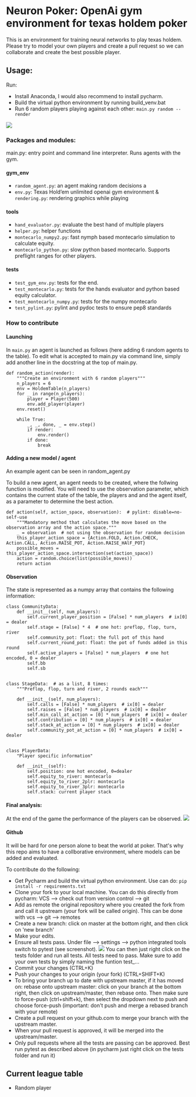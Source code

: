 # Neuron Poker: OpenAi gym environment for texas holdem poker

This is an environment for training neural networks to play texas holdem.
Please try to model your own players and create a pull request so we can collaborate
and create the best possible player.

## Usage:
Run:

* Install Anaconda, I would also recommend to install pycharm. 
* Build the virtual python environment by running build_venv.bat
* Run 6 random players playing against each other:
`main.py random --render`

![](doc/table.png)

### Packages and modules:
main.py: entry point and command line interpreter. Runs agents with the gym.

#### gym_env
* `random_agent.py`: an agent making random decisions a
* `env.py`: Texas Hold’em unlimited openai gym environment 
& `rendering.py`: rendering graphics while playing

#### tools
* `hand_evaluator.py`: evaluate the best hand of multiple players
* `helper.py`: helper functions
* `montecarlo_numpy2.py`: fast nymph based montecarlo simulation to calculate equity.
* `montecarlo_python.py`: slow python based montecarlo. Supports preflight ranges for other players. 

#### tests
* `test_gym_env.py`: tests for the end. 
* `test_montecarlo.py`: tests for the hands evaluator and python based equity calculator. 
* `test_montecarlo_numpy.py`: tests for the numpy montecarlo
* `test_pylint.py`: pylint and pydoc tests to ensure pep8 standards

### How to contribute

#### Launching
In `main.py` an agent is launched as follows (here adding 6 random agents to the table).
To edit what is accepted to main.py via command line, simply add another line in the
docstring at the top of main.py.

    def random_action(render):
        """Create an environment with 6 random players"""
        n_players = 6
        env = HoldemTable(n_players)
        for _ in range(n_players):
            player = Player(500)
            env.add_player(player)
        env.reset()
    
        while True:
            _, _, done, _ = env.step()
            if render:
                env.render()
            if done:
                break

#### Adding a new model / agent
An example agent can be seen in random_agent.py

To build a new agent, an agent needs to be created, where the follwing function is modified.
You will need to use the observation parameter, which contains the current state of the table,
the players and and the agent itself, as a parameter to determine the best action.

    def action(self, action_space, observation):  # pylint: disable=no-self-use
        """Mandatory method that calculates the move based on the observation array and the action space."""
        _ = observation  # not using the observation for random decision
        this_player_action_space = {Action.FOLD, Action.CHECK, Action.CALL, Action.RAISE_POT, Action.RAISE_HAlF_POT}
        possible_moves = this_player_action_space.intersection(set(action_space))
        action = random.choice(list(possible_moves))
        return action

#### Observation
The state is represented as a numpy array that contains the following information:

    class CommunityData:
        def __init__(self, num_players):
            self.current_player_position = [False] * num_players  # ix[0] = dealer
            self.stage = [False] * 4  # one hot: preflop, flop, turn, river
            self.community_pot: float: the full pot of this hand
            self.current_round_pot: float: the pot of funds added in this round
            self.active_players = [False] * num_players  # one hot encoded, 0 = dealer
            self.bb
            self.sb
    
    
    class StageData:  # as a list, 8 times:
        """Preflop, flop, turn and river, 2 rounds each"""
    
        def __init__(self, num_players):
            self.calls = [False] * num_players  # ix[0] = dealer
            self.raises = [False] * num_players  # ix[0] = dealer
            self.min_call_at_action = [0] * num_players  # ix[0] = dealer
            self.contribution = [0] * num_players  # ix[0] = dealer
            self.stack_at_action = [0] * num_players  # ix[0] = dealer
            self.community_pot_at_action = [0] * num_players  # ix[0] = dealer
    
    
    class PlayerData:
        "Player specific information"
    
        def __init__(self):
            self.position: one hot encoded, 0=dealer
            self.equity_to_river: montecarlo
            self.equity_to_river_2plr: montecarlo
            self.equity_to_river_3plr: montecarlo
            self.stack: current player stack

#### Final analysis:
At the end of the game the performance of the players can be observed.
![](doc/pots.png)

#### Github
It will be hard for one person alone to beat the world at poker. 
That's why this repo aims to have a collborative environment,
where models can be added and evaluated.

To contribute do the following:
* Get Pycharm and build the virtual python environment. Use can do: `pip install -r requirements.txt`
* Clone your fork to your local machine. You can do this directly from pycharm: VCS --> check out from version control --> git 
* Add as remote the original repository where you created the fork from and call it upstream (your fork will be called origin).
This can be done with vcs --> git --> remotes
* Create a new branch: click on master at the bottom right, and then click on 'new branch'
* Make your edits.
* Ensure all tests pass. Under file --> settings --> python integrated tools switch to pytest (see screenshot).
![](doc/pytest.png)
You can then just right click on the tests folder and run all tests. All tests need to pass. Make sure to add your own tests by simply naming the funtion test_...
* Commit your changes (CTRL+K} 
* Push your changes to your origin (your fork) (CTRL+SHIFT+K)
* To bring your branch up to date with upstream master, if it has moved on: rebase onto upstream master:
click on your branch at the bottom right, then click on upstream/master, then rebase onto. Then make sure to force-push (ctrl+shift+k), 
then select the dropdown next to push and choose force-push (important: don't push and merge a rebased branch with your remote)
* Create a pull request on your github.com to merge your branch with the upstream master. 
* When your pull request is approved, it will be merged into the upstream/master.
* Only pull requests where all the tests are passing can be approved. Best run pytest as described above (in pycharm just right click on the tests folder and run it)

## Current league table
* Random player